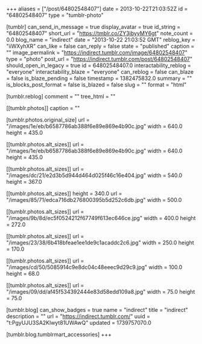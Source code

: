 +++
aliases = ["/post/64802548407"]
date = 2013-10-22T21:03:52Z
id = "64802548407"
type = "tumblr-photo"

[tumblr]
can_send_in_message = true
display_avatar = true
id_string = "64802548407"
short_url = "https://tmblr.co/ZY3jbyyMY6gt"
note_count = 0.0
blog_name = "indirect"
date = "2013-10-22 21:03:52 GMT"
reblog_key = "iiWXyhXR"
can_like = false
can_reply = false
state = "published"
caption = ""
image_permalink = "https://indirect.tumblr.com/image/64802548407"
type = "photo"
post_url = "https://indirect.tumblr.com/post/64802548407"
should_open_in_legacy = true
id = 64802548407.0
interactability_reblog = "everyone"
interactability_blaze = "everyone"
can_reblog = false
can_blaze = false
is_blaze_pending = false
timestamp = 1382475832.0
summary = ""
is_blocks_post_format = false
is_blazed = false
slug = ""
format = "html"

[tumblr.reblog]
comment = ""
tree_html = ""

[[tumblr.photos]]
caption = ""

[tumblr.photos.original_size]
url = "/images/1e/eb/b6587786ab388f6e89e869e4b90c.jpg"
width = 640.0
height = 435.0

[[tumblr.photos.alt_sizes]]
url = "/images/1e/eb/b6587786ab388f6e89e869e4b90c.jpg"
width = 640.0
height = 435.0

[[tumblr.photos.alt_sizes]]
url = "/images/dc/21/e2d3b5d944d464d025f46c16e404.jpg"
width = 540.0
height = 367.0

[[tumblr.photos.alt_sizes]]
height = 340.0
url = "/images/85/71/edca716db276800395b5d252c6db.jpg"
width = 500.0

[[tumblr.photos.alt_sizes]]
url = "/images/9b/8d/ec5f0524212f67749f613ec646ce.jpg"
width = 400.0
height = 272.0

[[tumblr.photos.alt_sizes]]
url = "/images/23/38/6b418bfeae1ee1de9c1acaddc2c6.jpg"
width = 250.0
height = 170.0

[[tumblr.photos.alt_sizes]]
url = "/images/cd/50/5085914c9e8dc04c48eeec9d29c9.jpg"
width = 100.0
height = 68.0

[[tumblr.photos.alt_sizes]]
url = "/images/09/dd/af45f534392444e83d58edd109a8.jpg"
width = 75.0
height = 75.0

[tumblr.blog]
can_show_badges = true
name = "indirect"
title = "indirect"
description = ""
url = "https://indirect.tumblr.com/"
uuid = "t:PgyUJU3SA2Klwyt81UWAwQ"
updated = 1739757070.0

[tumblr.blog.tumblrmart_accessories]
+++
